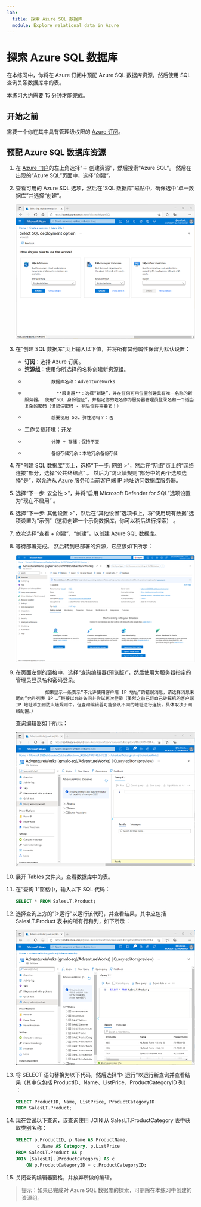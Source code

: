 ```yaml
---
lab:
  title: 探索 Azure SQL 数据库
  module: Explore relational data in Azure
---
```


# <a name="explore-azure-sql-database"></a>探索 Azure SQL 数据库

在本练习中，你将在 Azure 订阅中预配 Azure SQL 数据库资源，然后使用 SQL 查询关系数据库中的表。

本练习大约需要 15 分钟才能完成。

## <a name="before-you-start"></a>开始之前

需要一个你在其中具有管理级权限的 [Azure 订阅](https://azure.microsoft.com/free)。

## <a name="provision-an-azure-sql-database-resource"></a>预配 Azure SQL 数据库资源

1. 在 [Azure 门户](https://portal.azure.com?azure-portal=true)的左上角选择“&#65291; 创建资源”，然后搜索“Azure SQL”。 然后在出现的“Azure SQL”页面中，选择“创建”。

1. 查看可用的 Azure SQL 选项，然后在“SQL 数据库”磁贴中，确保选中“单一数据库”并选择“创建”。

    ![Azure 门户的屏幕截图，其中显示了 Azure SQL 页面。](images//azure-sql-portal.png)

1. 在“创建 SQL 数据库”页上输入以下值，并将所有其他属性保留为默认设置：
    - **订阅**：选择 Azure 订阅。
    - **资源组**：使用你所选择的名称创建新资源组。
    -               数据库名称：AdventureWorks
    -                 **服务器**：选择“新建”，并在任何可用位置创建具有唯一名称的新服务器。 使用“SQL 身份验证”，并指定你的姓名作为服务器管理员登录名和一个适当复杂的密码（请记住密码 - 稍后你将需要它！）
    -               想要使用 SQL 弹性池吗？：否
    - 工作负载环境：开发
    -               计算 + 存储：保持不变
    -               备份存储冗余：本地冗余备份存储

1. 在“创建 SQL 数据库”页上，选择“下一步: 网络 >”，然后在“网络”页上的“网络连接”部分，选择“公共终结点”    。 然后为“防火墙规则”部分中的两个选项选择“是”，以允许从 Azure 服务和当前客户端 IP 地址访问数据库服务器。

1. 选择“下一步: 安全性 >”，并将“启用 Microsoft Defender for SQL”选项设置为“现在不启用”  。

1. 选择“下一步: 其他设置 >”，然后在“其他设置”选项卡上，将“使用现有数据”选项设置为“示例”（这将创建一个示例数据库，你可以稍后进行探索）   。

1. 依次选择“查看 + 创建”、“创建”，以创建 Azure SQL 数据库。

1. 等待部署完成。 然后转到已部署的资源，它应该如下所示：

    ![Azure 门户的屏幕截图，其中显示了 SQL 数据库页面。](images//sql-database-portal.png)

1. 在页面左侧的窗格中，选择“查询编辑器(预览版)”，然后使用为服务器指定的管理员登录名和密码登录。
    
                  如果显示一条表示“不允许使用客户端 IP 地址”的错误消息，请选择消息末尾的“允许列表 IP …”链接以允许访问并尝试再次登录（虽然之前已将自己计算机的客户端 IP 地址添加到防火墙规则中，但查询编辑器可能会从不同的地址进行连接，具体取决于网络配置。）
    
    查询编辑器如下所示：
    
    ![Azure 门户的屏幕截图，其中显示了查询编辑器。](images//query-editor.png)

1. 展开 Tables 文件夹，查看数据库中的表。

1. 在“查询 1”窗格中，输入以下 SQL 代码：

    ```sql
    SELECT * FROM SalesLT.Product;
    ```

1. 选择查询上方的“&#9655;运行”以运行该代码，并查看结果，其中应包括 SalesLT.Product 表中的所有行和列，如下所示 ：

    ![Azure 门户的屏幕截图，其中显示了包含查询结果的查询编辑器。](images//sql-query-results.png)

1. 将 SELECT 语句替换为以下代码，然后选择“&#9655; 运行”以运行新查询并查看结果（其中仅包括 ProductID、Name、ListPrice、ProductCategoryID 列）    ：

    ```sql
    SELECT ProductID, Name, ListPrice, ProductCategoryID
    FROM SalesLT.Product;
    ```

1. 现在尝试以下查询，该查询使用 JOIN 从 SalesLT.ProductCategory 表中获取类别名称：

    ```sql
    SELECT p.ProductID, p.Name AS ProductName,
            c.Name AS Category, p.ListPrice
    FROM SalesLT.Product AS p
    JOIN [SalesLT].[ProductCategory] AS c
        ON p.ProductCategoryID = c.ProductCategoryID;
    ```

1. 关闭查询编辑器窗格，并放弃所做的编辑。

> 提示：如果已完成对 Azure SQL 数据库的探索，可删除在本练习中创建的资源组。
